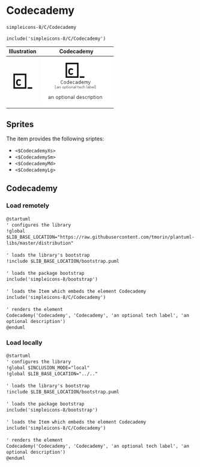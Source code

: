 # Codecademy


```text
simpleicons-8/C/Codecademy
```

```text
include('simpleicons-8/C/Codecademy')
```



| Illustration | Codecademy |
| :---: | :---: |
| ![illustration for Illustration](../../simpleicons-8/C/Codecademy.png) | ![illustration for Codecademy](../../simpleicons-8/C/Codecademy.Local.png) |



## Sprites
The item provides the following sriptes:

- `<$CodecademyXs>`
- `<$CodecademySm>`
- `<$CodecademyMd>`
- `<$CodecademyLg>`





## Codecademy

### Load remotely
```plantuml
@startuml
' configures the library
!global $LIB_BASE_LOCATION="https://raw.githubusercontent.com/tmorin/plantuml-libs/master/distribution"

' loads the library's bootstrap
!include $LIB_BASE_LOCATION/bootstrap.puml

' loads the package bootstrap
include('simpleicons-8/bootstrap')

' loads the Item which embeds the element Codecademy
include('simpleicons-8/C/Codecademy')

' renders the element
Codecademy('Codecademy', 'Codecademy', 'an optional tech label', 'an optional description')
@enduml
```

### Load locally
```plantuml
@startuml
' configures the library
!global $INCLUSION_MODE="local"
!global $LIB_BASE_LOCATION="../.."

' loads the library's bootstrap
!include $LIB_BASE_LOCATION/bootstrap.puml

' loads the package bootstrap
include('simpleicons-8/bootstrap')

' loads the Item which embeds the element Codecademy
include('simpleicons-8/C/Codecademy')

' renders the element
Codecademy('Codecademy', 'Codecademy', 'an optional tech label', 'an optional description')
@enduml
```

